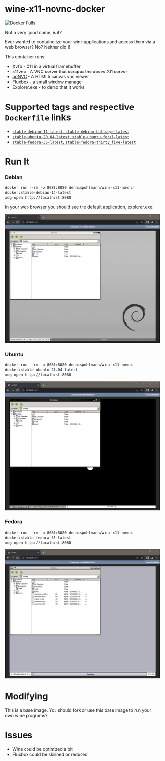 # wine-x11-novnc-docker

![Docker Pulls](https://img.shields.io/docker/pulls/dennispohlmann/wine-x11-novnc-docker)

Not a very good name, is it?

Ever wanted to containerize your wine applications and access them via
a web browser? No? Neither did I!

This container runs:

* Xvfb - X11 in a virtual framebuffer
* x11vnc - A VNC server that scrapes the above X11 server
* [noNVC](https://github.com/novnc/noVNC) - A HTML5 canvas vnc viewer
* Fluxbox - a small window manager
* Explorer.exe - to demo that it works

# Supported tags and respective `Dockerfile` links

- [`stable-debian-11-latest`, `stable-debian-bullseye-latest`](https://github.com/DennisPohlmann/wine-x11-novnc-docker/blob/master/Dockerfile.stable-latest-debian-11)
- [`stable-ubuntu-20.04-latest`, `stable-ubuntu-focal-latest`](https://github.com/DennisPohlmann/wine-x11-novnc-docker/blob/master/Dockerfile.stable-latest-ubuntu-20.04)
- [`stable-fedora-35-latest`, `stable-fedora-thirty_five-latest`](https://github.com/DennisPohlmann/wine-x11-novnc-docker/blob/master/Dockerfile.stable-latest-fedora-35)

# Run It

### Debian
    docker run --rm -p 8080:8080 dennispohlmann/wine-x11-novnc-docker:stable-debian-11-latest
    xdg-open http://localhost:8080

In your web browser you should see the default application, explorer.exe:

![Explorer Screenshot](https://raw.githubusercontent.com/dennispohlmann/wine-x11-novnc-docker/master/screenshot.debian.png)

### Ubuntu
    docker run --rm -p 8080:8080 dennispohlmann/wine-x11-novnc-docker:stable-ubuntu-20.04-latest
    xdg-open http://localhost:8080

![Explorer Screenshot](https://raw.githubusercontent.com/dennispohlmann/wine-x11-novnc-docker/master/screenshot.ubuntu.png)

### Fedora
    docker run --rm -p 8080:8080 dennispohlmann/wine-x11-novnc-docker:stable-fedora-35-latest
    xdg-open http://localhost:8080

![Explorer Screenshot](https://raw.githubusercontent.com/dennispohlmann/wine-x11-novnc-docker/master/screenshot.fedora.png)

# Modifying

This is a base image. You should fork or use this base image to run your own
wine programs?

# Issues

* Wine could be optimized a bit
* Fluxbox could be skinned or reduced
